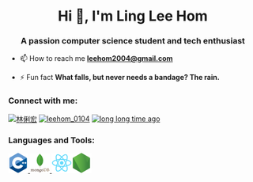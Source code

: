 <h1 align="center">Hi 👋, I'm Ling Lee Hom</h1>
<h3 align="center">A passion computer science student and tech enthusiast</h3>

- 📫 How to reach me **leehom2004@gmail.com**

- ⚡ Fun fact **What falls, but never needs a bandage? The rain.**

<h3 align="left">Connect with me:</h3>
<p align="left">
<a href="https://fb.com/林俐宏" target="blank"><img align="center" src="https://raw.githubusercontent.com/rahuldkjain/github-profile-readme-generator/master/src/images/icons/Social/facebook.svg" alt="林俐宏" height="30" width="40" /></a>
<a href="https://instagram.com/leehom_0104" target="blank"><img align="center" src="https://raw.githubusercontent.com/rahuldkjain/github-profile-readme-generator/master/src/images/icons/Social/instagram.svg" alt="leehom_0104" height="30" width="40" /></a>
<a href="https://www.youtube.com/c/long long time ago" target="blank"><img align="center" src="https://raw.githubusercontent.com/rahuldkjain/github-profile-readme-generator/master/src/images/icons/Social/youtube.svg" alt="long long time ago" height="30" width="40" /></a>
</p>

<h3 align="left">Languages and Tools:</h3>
<p align="left"> <a href="https://www.w3schools.com/cpp/" target="_blank" rel="noreferrer"> <img src="https://raw.githubusercontent.com/devicons/devicon/master/icons/cplusplus/cplusplus-original.svg" alt="cplusplus" width="40" height="40"/> </a> <a href="https://www.mongodb.com/" target="_blank" rel="noreferrer"> <img src="https://raw.githubusercontent.com/devicons/devicon/master/icons/mongodb/mongodb-original-wordmark.svg" alt="mongodb" width="40" height="40"/> <img src="https://raw.githubusercontent.com/devicons/devicon/master/icons/react/react-original.svg" alt="react" width="40" height="40"/><img src="https://raw.githubusercontent.com/devicons/devicon/master/icons/nodejs/nodejs-original.svg" alt="react" width="40" height="40"/></a> </p>
